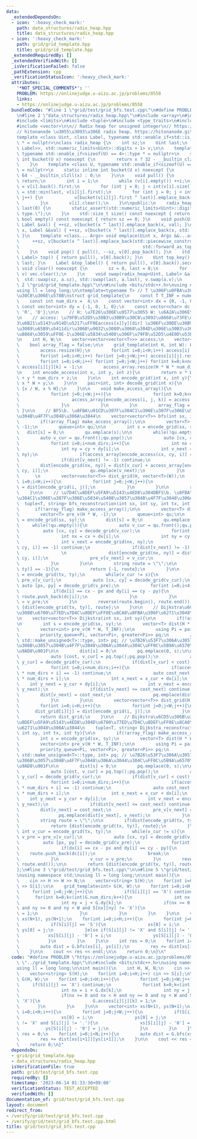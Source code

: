 ```yaml
---
data:
  _extendedDependsOn:
  - icon: ':heavy_check_mark:'
    path: data_structures/radix_heap.hpp
    title: data_structures/radix_heap.hpp
  - icon: ':heavy_check_mark:'
    path: grid/grid_template.hpp
    title: grid/grid_template.hpp
  _extendedRequiredBy: []
  _extendedVerifiedWith: []
  _isVerificationFailed: false
  _pathExtension: cpp
  _verificationStatusIcon: ':heavy_check_mark:'
  attributes:
    '*NOT_SPECIAL_COMMENTS*': ''
    PROBLEM: https://onlinejudge.u-aizu.ac.jp/problems/0558
    links:
    - https://onlinejudge.u-aizu.ac.jp/problems/0558
  bundledCode: "#line 1 \"grid/test/grid_bfs.test.cpp\"\n#define PROBLEM \"https://onlinejudge.u-aizu.ac.jp/problems/0558\"\
    \n#line 2 \"data_structures/radix_heap.hpp\"\n#include <array>\n#include <cstddef>\n\
    #include <limits>\n#include <tuple>\n#include <type_traits>\n#include <utility>\n\
    #include <vector>\n\n// Radix heap for unsigned integer\n// https://github.com/iwiwi/radix-heap\n\
    // hitonanode \u3055\u3093\u306E radix heap. https://hitonanode.github.io/cplib-cpp/data_structure/radix_heap.hpp\n\
    template <class Uint, class Label, typename std::enable_if<std::is_unsigned<Uint>::value>::type\
    \ * = nullptr>\nclass radix_heap {\n    int sz;\n    Uint last;\n    std::array<std::vector<std::pair<Uint,\
    \ Label>>, std::numeric_limits<Uint>::digits + 1> v;\n\n    template <class U,\
    \ typename std::enable_if<sizeof(U) == 4>::type * = nullptr>\n    static inline\
    \ int bucket(U x) noexcept {\n        return x ? 32 - __builtin_clz(x) : 0;\n\
    \    }\n    template <class U, typename std::enable_if<sizeof(U) == 8>::type *\
    \ = nullptr>\n    static inline int bucket(U x) noexcept {\n        return x ?\
    \ 64 - __builtin_clzll(x) : 0;\n    }\n\n    void pull() {\n        if (!v[0].empty())\
    \ return;\n        int i = 1;\n        while (v[i].empty()) ++i;\n        last\
    \ = v[i].back().first;\n        for (int j = 0; j < int(v[i].size()); j++) last\
    \ = std::min(last, v[i][j].first);\n        for (int j = 0; j < int(v[i].size());\
    \ j++) {\n            v[bucket(v[i][j].first ^ last)].emplace_back(std::move(v[i][j]));\n\
    \        }\n        v[i].clear();\n    }\n\npublic:\n    radix_heap() : sz(0),\
    \ last(0) {\n        static_assert(std::numeric_limits<Uint>::digits > 0, \"Invalid\
    \ type.\");\n    }\n    std::size_t size() const noexcept { return sz; }\n   \
    \ bool empty() const noexcept { return sz == 0; }\n    void push(Uint x, const\
    \ Label &val) { ++sz, v[bucket(x ^ last)].emplace_back(x, val); }\n    void push(Uint\
    \ x, Label &&val) { ++sz, v[bucket(x ^ last)].emplace_back(x, std::move(val));\
    \ }\n    template <class... Args> void emplace(Uint x, Args &&...args) {\n   \
    \     ++sz, v[bucket(x ^ last)].emplace_back(std::piecewise_construct, std::forward_as_tuple(x),\n\
    \                                               std::forward_as_tuple(args...));\n\
    \    }\n    void pop() { pull(), --sz, v[0].pop_back(); }\n    std::pair<Uint,\
    \ Label> top() { return pull(), v[0].back(); }\n    Uint top_key() { return pull(),\
    \ last; }\n    Label &top_label() { return pull(), v[0].back().second; }\n   \
    \ void clear() noexcept {\n        sz = 0, last = 0;\n        for (auto &vec :\
    \ v) vec.clear();\n    }\n    void swap(radix_heap<Uint, Label> &a) {\n      \
    \  std::swap(sz, a.sz), std::swap(last, a.last), v.swap(a.v);\n    }\n};\n#line\
    \ 2 \"grid/grid_template.hpp\"\n\n#include <bits/stdc++.h>\nusing namespace std;\n\
    using ll = long long;\n\ntemplate<typename T> // T \u306F\u8FBA\u306E\u30B3\u30B9\
    \u30C8\u306E\u578B\nstruct grid_template{\n    const T T_INF = numeric_limits<T>::max();\n\
    \    const int num_dirs =  4;\n    const vector<int> dx = {0, -1, 0, 1};\n   \
    \ const vector<int> dy = {-1, 0, 1, 0};\n    const vector<char> dc = {'L', 'U',\
    \ 'R', 'D'};\n\n    // H: \u7E26\u306E\u9577\u3055 W: \u6A2A\u306E\u9577\u3055\
    \n    // access: \u79FB\u52D5\u30B3\u30B9\u30C8\u3092\u8868\u73FE\u3059\u308B\
    3\u6B21\u5143\u914D\u5217\uFF0Eaccess[x][y][dir] \u306F\u30DE\u30B9(x, y)\u304B\
    \u3089\u65B9\u5411dir\u306B\u9032\u3080\u3068\u304D\u306E\u30B3\u30B9\u30C8\u3092\
    \u8868\u3059\uFF0E-1\u306E\u5834\u5408\u306F\u79FB\u52D5\u4E0D\u53EF\u80FD\uFF0E\
    \n    int H, W;\n    vector<vector<vector<T>>> access;\n    vector<T> access_array;\n\
    \    bool array_flag = false;\n\n    grid_template(int H, int W): H(H), W(W){\n\
    \        access.resize(H);\n        for(int i=0;i<H;i++) access[i].resize(W);\n\
    \        for(int i=0;i<H;i++) for(int j=0;j<W;j++) access[i][j].resize(num_dirs);\n\
    \        for(int i=0;i<H;i++) for(int j=0;j<W;j++) for(int k=0;k<num_dirs;k++)\
    \ access[i][j][k] = -1;\n        access_array.resize(H * W * num_dirs);\n    }\n\
    \n    int encode_access(int x, int y, int z){\n        return x * W * num_dirs\
    \ + y * num_dirs + z;\n    }\n\n    int encode_grid(int x, int y){\n        return\
    \ x * W + y;\n    }\n\n    pair<int, int> decode_grid(int x){\n        return\
    \ {x / W, x % W};\n    }\n\n    void make_access_array(){\n        for(int i=0;i<H;i++){\n\
    \            for(int j=0;j<W;j++){\n                for(int k=0;k<num_dirs;k++){\n\
    \                    access_array[encode_access(i, j, k)] = access[i][j][k];\n\
    \                }\n            }\n        }\n        array_flag = true;\n   \
    \ }\n\n    // BFS\b. \u8FBA\u91CD\u307F\u304C1\u306E\u307F\u306E\u5834\u5408\u3057\
    \u304B\u4F7F\u3048\u306A\u3044\n    vector<vector<T>> bfs(int sx, int sy){\n\n\
    \        if(!array_flag) make_access_array();\n\n        vector<T> dist(H * W,\
    \ -1);\n        queue<int> qu;\n\n        int s = encode_grid(sx, sy);\n     \
    \   dist[s] = 0;\n        qu.emplace(s);\n\n        while(!qu.empty()){\n    \
    \        auto v_cur = qu.front();qu.pop();\n            auto [cx, cy] = decode_grid(v_cur);\n\
    \            for(int i=0;i<num_dirs;i++){\n                int nx = cx + dx[i];\n\
    \                int ny = cy + dy[i];\n                int v_next = encode_grid(nx,\
    \ ny);\n                if(access_array[encode_access(cx, cy, i)] == -1) continue;\n\
    \                if(dist[v_next] != -1) continue;\n                \n        \
    \        dist[encode_grid(nx, ny)] = dist[v_cur] + access_array[encode_access(cx,\
    \ cy, i)];\n                qu.emplace(v_next);\n            }\n        }\n  \
    \      \n        vector<vector<T>> dist_grid(H, vector<T>(W));\n        for(int\
    \ i=0;i<H;i++){\n            for(int j=0;j<W;j++){\n                dist_grid[i][j]\
    \ = dist[encode_grid(i, j)];\n            }\n        }\n\n        return dist_grid;\n\
    \    }\n\n    // \u7D4C\u8DEF\u5FA9\u5143\u4ED8\u304DBFS\b. \u8FBA\u91CD\u307F\
    \u304C1\u306E\u307F\u306E\u5834\u5408\u3057\u304B\u4F7F\u3048\u306A\u3044\n  \
    \  tuple<T, string> bfs_reconstruction(int sx, int sy, int tx, int ty){\n\n  \
    \      if(!array_flag) make_access_array();\n\n        vector<T> dist(H * W, -1);\n\
    \        vector<T> pre_v(H * W, -1);\n        queue<int> qu;\n\n        int s\
    \ = encode_grid(sx, sy);\n        dist[s] = 0;\n        qu.emplace(s);\n\n   \
    \     while(!qu.empty()){\n            auto v_cur = qu.front();qu.pop();\n   \
    \         auto [cx, cy] = decode_grid(v_cur);\n            for(int i=0;i<num_dirs;i++){\n\
    \                int nx = cx + dx[i];\n                int ny = cy + dy[i];\n\
    \                int v_next = encode_grid(nx, ny);\n                if(access_array[encode_access(cx,\
    \ cy, i)] == -1) continue;\n                if(dist[v_next] != -1) continue;\n\
    \                \n                dist[encode_grid(nx, ny)] = dist[v_cur] + access_array[encode_access(cx,\
    \ cy, i)];\n                pre_v[v_next] = v_cur;\n                qu.emplace(v_next);\n\
    \            }\n        }\n\n        string route = \"\";\n\n        if(dist[encode_grid(tx,\
    \ ty)] == -1){\n            return {-1, route};\n        }\n\n        int v_cur\
    \ = encode_grid(tx, ty);\n        while(v_cur != s){\n            int v_pre =\
    \ pre_v[v_cur];\n            auto [cx, cy] = decode_grid(v_cur);\n           \
    \ auto [px, py] = decode_grid(v_pre);\n            for(int i=0;i<4;i++){\n   \
    \             if(dx[i] == cx - px and dy[i] == cy - py){\n                   \
    \ route.push_back(dc[i]);\n                }\n            }\n            v_cur\
    \ = v_pre;\n        }\n        reverse(route.begin(), route.end());\n        return\
    \ {dist[encode_grid(tx, ty)], route};\n    }\n\n    // Dijkstra\u6CD5\u306B\u3088\
    \u308B\u6700\u77ED\u7D4C\u8DEF\uFF0E\u8CA0\u8FBA\u306F\u6271\u3048\u306A\u3044\
    \n    vector<vector<T>> Dijkstra(int sx, int sy){\n\n        if(!array_flag) make_access_array();\n\
    \n        int s = encode_grid(sx, sy);\n        vector<T> dist(H * W, T_INF);\n\
    \        vector<int> pre_v(H * W, T_INF);\n\n        using Pi = pair<T, int>;\n\
    \        priority_queue<Pi, vector<Pi>, greater<Pi>> pq;\n        // radix_heap<typename\
    \ std::make_unsigned<T>::type, int> pq; // \u7B26\u53F7\u306A\u3057\u6574\u6570\
    \u306B\u3057\u304B\u4F7F\u3048\u306A\u3044\u304C\uFF0C\u5B9A\u6570\u500D\u304C\
    \u9AD8\u901F\n\n        dist[s] = 0;\n        pq.emplace(0, s);\n\n        while(!pq.empty()){\n\
    \            auto [cost, v_cur] = pq.top();pq.pop();\n            auto [x_cur,\
    \ y_cur] = decode_grid(v_cur);\n            if(dist[v_cur] < cost) continue;\n\
    \            for(int i=0;i<num_dirs;i++){\n                if(access_array[v_cur\
    \ * num_dirs + i] == -1) continue;\n                auto cost_next = cost + access_array[v_cur\
    \ * num_dirs + i];\n                int x_next = x_cur + dx[i];\n            \
    \    int y_next = y_cur + dy[i];\n                int v_next = encode_grid(x_next,\
    \ y_next);\n                if(dist[v_next] <= cost_next) continue;\n        \
    \        dist[v_next] = cost_next;\n                pq.emplace(dist[v_next], v_next);\n\
    \            }\n        }\n\n        vector<vector<T>> dist_grid(H, vector<T>(W));\n\
    \        for(int i=0;i<H;i++){\n            for(int j=0;j<W;j++){\n          \
    \      dist_grid[i][j] = dist[encode_grid(i, j)];\n            }\n        }\n\n\
    \        return dist_grid;\n    }\n\n    // Dijkstra\u6CD5\u306B\u3088\u308B\u7D4C\
    \u8DEF\u5FA9\u5143\u4ED8\u304D\u6700\u77ED\u7D4C\u8DEF\uFF0E\u8CA0\u8FBA\u306F\
    \u6271\u3048\u306A\u3044\n    tuple<T, string> Dijkstra_reconstruction(int sx,\
    \ int sy, int tx, int ty){\n\n        if(!array_flag) make_access_array();\n\n\
    \        int s = encode_grid(sx, sy);\n        vector<T> dist(H * W, T_INF);\n\
    \        vector<int> pre_v(H * W, T_INF);\n\n        using Pi = pair<T, int>;\n\
    \        priority_queue<Pi, vector<Pi>, greater<Pi>> pq;\n        // radix_heap<typename\
    \ std::make_unsigned<T>::type, int> pq; // \u7B26\u53F7\u306A\u3057\u6574\u6570\
    \u306B\u3057\u304B\u4F7F\u3048\u306A\u3044\u304C\uFF0C\u5B9A\u6570\u500D\u304C\
    \u9AD8\u901F\n\n        dist[s] = 0;\n        pq.emplace(0, s);\n\n        while(!pq.empty()){\n\
    \            auto [cost, v_cur] = pq.top();pq.pop();\n            auto [x_cur,\
    \ y_cur] = decode_grid(v_cur);\n            if(dist[v_cur] < cost) continue;\n\
    \            for(int i=0;i<num_dirs;i++){\n                if(access_array[v_cur\
    \ * num_dirs + i] == -1) continue;\n                auto cost_next = cost + access_array[v_cur\
    \ * num_dirs + i];\n                int x_next = x_cur + dx[i];\n            \
    \    int y_next = y_cur + dy[i];\n                int v_next = encode_grid(x_next,\
    \ y_next);\n                if(dist[v_next] <= cost_next) continue;\n        \
    \        dist[v_next] = cost_next;\n                pre_v[v_next] = v_cur;\n \
    \               pq.emplace(dist[v_next], v_next);\n            }\n        }\n\n\
    \        string route = \"\";\n\n        if(dist[encode_grid(tx, ty)] == T_INF){\n\
    \            return {dist[encode_grid(tx, ty)], route};\n        }\n\n       \
    \ int v_cur = encode_grid(tx, ty);\n        while(v_cur != s){\n            int\
    \ v_pre = pre_v[v_cur];\n            auto [cx, cy] = decode_grid(v_cur);\n   \
    \         auto [px, py] = decode_grid(v_pre);\n            for(int i=0;i<4;i++){\n\
    \                if(dx[i] == cx - px and dy[i] == cy - py){\n                \
    \    route.push_back(dc[i]);\n                    break;\n                }\n\
    \            }\n            v_cur = v_pre;\n        }\n        reverse(route.begin(),\
    \ route.end());\n\n        return {dist[encode_grid(tx, ty)], route};\n    }\n\
    };\n#line 3 \"grid/test/grid_bfs.test.cpp\"\n\n#line 5 \"grid/test/grid_bfs.test.cpp\"\
    \nusing namespace std;\nusing ll = long long;\n\nint main(){\n    int H, W, N;\n\
    \    cin >> H >> W >> N;\n    vector<string> S(H);\n    for(int i=0;i<H;i++) cin\
    \ >> S[i];\n\n    grid_template<int> G(H, W);\n    for(int i=0;i<H;i++){\n   \
    \     for(int j=0;j<W;j++){\n            if(S[i][j] == 'X') continue;\n      \
    \      for(int k=0;k<(int)G.num_dirs;k++){\n                int nx = i + G.dx[k];\n\
    \                int ny = j + G.dy[k];\n                if(nx >= 0 and nx < H\
    \ and ny >= 0 and ny < W and S[nx][ny] != 'X'){\n                    G.access[i][j][k]\
    \ = 1;\n                }\n            }\n        }\n    }\n\n    vector<int>\
    \ xs(N+1), ys(N+1);\n    for(int i=0;i<H;i++){\n        for(int j=0;j<W;j++){\n\
    \            if(S[i][j] == 'S'){\n                xs[0] = i;\n               \
    \ ys[0] = j;\n            }else if(S[i][j] != 'X' and S[i][j] != '.'){\n     \
    \           xs[S[i][j] - '0'] = i;\n                ys[S[i][j] - '0'] = j;\n \
    \           }\n        }\n    }\n\n    int res = 0;\n    for(int i=0;i<N;i++){\n\
    \        auto dist = G.bfs(xs[i], ys[i]);\n        res += dist[xs[i+1]][ys[i+1]];\n\
    \    }\n\n    cout << res << endl;\n\n    return 0;\n}\n"
  code: "#define PROBLEM \"https://onlinejudge.u-aizu.ac.jp/problems/0558\"\n#include\
    \ \"../grid_template.hpp\"\n\n#include <bits/stdc++.h>\nusing namespace std;\n\
    using ll = long long;\n\nint main(){\n    int H, W, N;\n    cin >> H >> W >> N;\n\
    \    vector<string> S(H);\n    for(int i=0;i<H;i++) cin >> S[i];\n\n    grid_template<int>\
    \ G(H, W);\n    for(int i=0;i<H;i++){\n        for(int j=0;j<W;j++){\n       \
    \     if(S[i][j] == 'X') continue;\n            for(int k=0;k<(int)G.num_dirs;k++){\n\
    \                int nx = i + G.dx[k];\n                int ny = j + G.dy[k];\n\
    \                if(nx >= 0 and nx < H and ny >= 0 and ny < W and S[nx][ny] !=\
    \ 'X'){\n                    G.access[i][j][k] = 1;\n                }\n     \
    \       }\n        }\n    }\n\n    vector<int> xs(N+1), ys(N+1);\n    for(int\
    \ i=0;i<H;i++){\n        for(int j=0;j<W;j++){\n            if(S[i][j] == 'S'){\n\
    \                xs[0] = i;\n                ys[0] = j;\n            }else if(S[i][j]\
    \ != 'X' and S[i][j] != '.'){\n                xs[S[i][j] - '0'] = i;\n      \
    \          ys[S[i][j] - '0'] = j;\n            }\n        }\n    }\n\n    int\
    \ res = 0;\n    for(int i=0;i<N;i++){\n        auto dist = G.bfs(xs[i], ys[i]);\n\
    \        res += dist[xs[i+1]][ys[i+1]];\n    }\n\n    cout << res << endl;\n\n\
    \    return 0;\n}"
  dependsOn:
  - grid/grid_template.hpp
  - data_structures/radix_heap.hpp
  isVerificationFile: true
  path: grid/test/grid_bfs.test.cpp
  requiredBy: []
  timestamp: '2023-06-14 01:33:30+09:00'
  verificationStatus: TEST_ACCEPTED
  verifiedWith: []
documentation_of: grid/test/grid_bfs.test.cpp
layout: document
redirect_from:
- /verify/grid/test/grid_bfs.test.cpp
- /verify/grid/test/grid_bfs.test.cpp.html
title: grid/test/grid_bfs.test.cpp
---
```

